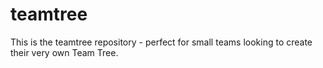 # teamtree
This is the teamtree repository - perfect for small teams looking to create their very own Team Tree.
